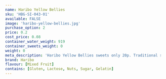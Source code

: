 ```yaml
---
name: Haribo Yellow Bellies
sku: 'HBG-SI-043-01'
available: FALSE
image: 'haribo-yellow-bellies.jpg'
purchase_option: 2
price: 0.2
cost_price: 0.08
container_water_weight: 919
container_sweets_weight: 0
weight: 0
meta_description: 'Haribo Yellow Bellies sweets only 20p. Traditional sweets and more at Humbugs Confectionery Store. Specialists in satisfying your sweet tooth!'
brand: Haribo
flavour: [Mixed Fruit]
contains: [Gluten, Lactose, Nuts, Sugar, Gelatin]
---
```

